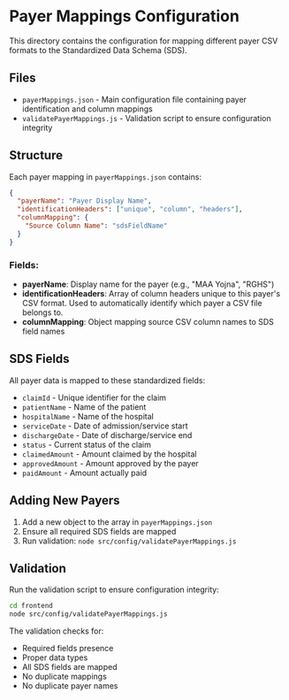 # Payer Mappings Configuration

This directory contains the configuration for mapping different payer CSV formats to the Standardized Data Schema (SDS).

## Files

- `payerMappings.json` - Main configuration file containing payer identification and column mappings
- `validatePayerMappings.js` - Validation script to ensure configuration integrity

## Structure

Each payer mapping in `payerMappings.json` contains:

```json
{
  "payerName": "Payer Display Name",
  "identificationHeaders": ["unique", "column", "headers"],
  "columnMapping": {
    "Source Column Name": "sdsFieldName"
  }
}
```

### Fields:

- **payerName**: Display name for the payer (e.g., "MAA Yojna", "RGHS")
- **identificationHeaders**: Array of column headers unique to this payer's CSV format. Used to automatically identify which payer a CSV file belongs to.
- **columnMapping**: Object mapping source CSV column names to SDS field names

## SDS Fields

All payer data is mapped to these standardized fields:

- `claimId` - Unique identifier for the claim
- `patientName` - Name of the patient
- `hospitalName` - Name of the hospital
- `serviceDate` - Date of admission/service start
- `dischargeDate` - Date of discharge/service end
- `status` - Current status of the claim
- `claimedAmount` - Amount claimed by the hospital
- `approvedAmount` - Amount approved by the payer
- `paidAmount` - Amount actually paid

## Adding New Payers

1. Add a new object to the array in `payerMappings.json`
2. Ensure all required SDS fields are mapped
3. Run validation: `node src/config/validatePayerMappings.js`

## Validation

Run the validation script to ensure configuration integrity:

```bash
cd frontend
node src/config/validatePayerMappings.js
```

The validation checks for:
- Required fields presence
- Proper data types
- All SDS fields are mapped
- No duplicate mappings
- No duplicate payer names